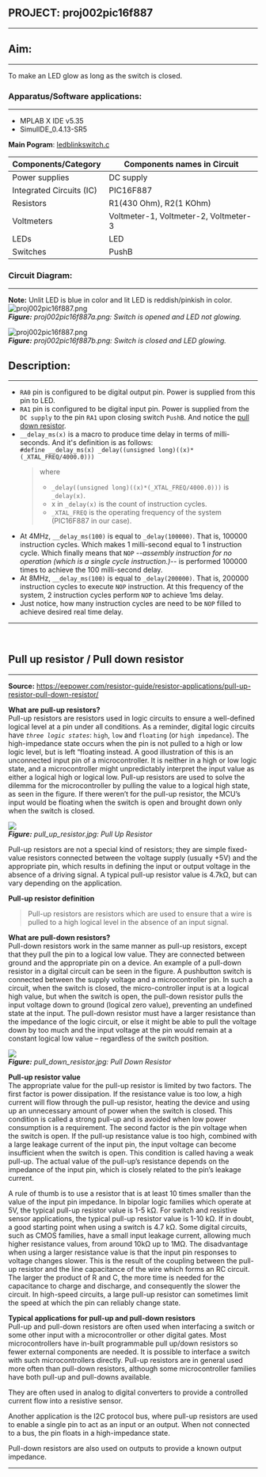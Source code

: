 <!-- README.md file for proj002pic16f887 -->

## PROJECT: proj002pic16f887
---


## Aim:
---
 To make an LED glow as long as the switch is closed.


### Apparatus/Software applications: 
---
- MPLAB X IDE v5.35
- SimulIDE_0.4.13-SR5

**Main Pogram**: [ledblinkswitch.c](proj002pic16f887.X/ledblinkswitch.c)

<object data="proj002pic16f887.X/ledblinkswitch.c" type="text/c" width="600"></object>

|Components/Category|Components names in Circuit|
|---|---|
|Power supplies|DC supply|
|Integrated Circuits (IC)|PIC16F887|
|Resistors|R1(430 Ohm), R2(1 KOhm)|
|Voltmeters|Voltmeter-1, Voltmeter-2, Voltmeter-3|
|LEDs|LED|
|Switches|PushB|

### Circuit Diagram: 
---
**Note:** Unlit LED is blue in color and lit LED is reddish/pinkish in color.  
![proj002pic16f887.png](proj002pic16f887a.png "proj002pic16f887a.png")  
<i>**Figure:** proj002pic16f887a.png: Switch is opened and LED not glowing.</i>

![proj002pic16f887.png](proj002pic16f887b.png "proj002pic16f887b.png")  
<i>**Figure:** proj002pic16f887b.png: Switch is closed and LED glowing.</i>

## Description: 
---
- `RA0` pin is configured to be digital output pin. Power is supplied from this pin to LED.
- `RA1` pin is configured to be digital input pin. Power is supplied from the `DC supply` to the pin `RA1` upon closing switch `PushB`. And notice the <a href="#PD" title="Brief on Pull up/Pull down resistors is blow">pull down resistor</a>.
- `__delay_ms(x)` is a macro to produce time delay in terms of milli-seconds. And it's definition is as follows:  
`#define __delay_ms(x) _delay((unsigned long)((x)*(_XTAL_FREQ/4000.0)))`  
    > where 
    > - `_delay((unsigned long)((x)*(_XTAL_FREQ/4000.0)))` is `_delay(x)`.  
    > - x in `_delay(x)` is the count of instruction cycles.  
    > - `_XTAL_FREQ` is the operating frequency of the system (PIC16F887 in our case).
* At 4MHz, `__delay_ms(100)` is equal to `_delay(100000)`. That is, 100000 instruction cycles. Which makes 1 milli-second equal to 1 instruction cycle. Which finally means that `NOP` _--assembly instruction for no operation (which is a single cycle instruction.)--_ is performed 100000 times to achieve the 100 milli-second delay.  
* At 8MHz, `__delay_ms(100)` is equal to `_delay(200000)`. That is, 200000 instruction cycles to execute `NOP` instruction. At this frequency of the system, 2 instruction cycles perform `NOP` to achieve 1ms delay.  
* Just notice, how many instruction cycles are need to be `NOP` filled to achieve desired real time delay.

---
<br id="PD">  <!--br tag is just line-break tag in html-->

## Pull up resistor / Pull down resistor
---
**Source:** <https://eepower.com/resistor-guide/resistor-applications/pull-up-resistor-pull-down-resistor/>  

**What are pull-up resistors?**  
Pull-up resistors are resistors used in logic circuits to ensure a well-defined logical level at a pin under all conditions. As a reminder, digital logic circuits have _`three logic states`_: `high`, `low` and `floating` (or `high impedance`). The high-impedance state occurs when the pin is not pulled to a high or low logic level, but is left “floating instead. A good illustration of this is an unconnected input pin of a microcontroller. It is neither in a high or low logic state, and a microcontroller might unpredictably interpret the input value as either a logical high or logical low. Pull-up resistors are used to solve the dilemma for the microcontroller by pulling the value to a logical high state, as seen in the figure. If there weren’t for the pull-up resistor, the MCU’s input would be floating when the switch is open and brought down only when the switch is closed.  

![](pull_up_resistor.jpg)  
<i>**Figure:** pull_up_resistor.jpg: Pull Up Resistor</i>

Pull-up resistors are not a special kind of resistors; they are simple fixed-value resistors connected between the voltage supply (usually +5V) and the appropriate pin, which results in defining the input or output voltage in the absence of a driving signal. A typical pull-up resistor value is 4.7kΩ, but can vary depending on the application.

**Pull-up resistor definition**
>Pull-up resistors are resistors which are used to ensure that a wire is pulled to a high logical level in the absence of an input signal.

**What are pull-down resistors?**  
Pull-down resistors work in the same manner as pull-up resistors, except that they pull the pin to a logical low value. They are connected between ground and the appropriate pin on a device. An example of a pull-down resistor in a digital circuit can be seen in the figure. A pushbutton switch is connected between the supply voltage and a microcontroller pin. In such a circuit, when the switch is closed, the micro-controller input is at a logical high value, but when the switch is open, the pull-down resistor pulls the input voltage down to ground (logical zero value), preventing an undefined state at the input. The pull-down resistor must have a larger resistance than the impedance of the logic circuit, or else it might be able to pull the voltage down by too much and the input voltage at the pin would remain at a constant logical low value – regardless of the switch position.

![](pull_down_resistor.jpg)  
<i>**Figure:** pull_down_resistor.jpg: Pull Down Resistor</i>

**Pull-up resistor value**  
The appropriate value for the pull-up resistor is limited by two factors. The first factor is power dissipation. If the resistance value is too low, a high current will flow through the pull-up resistor, heating the device and using up an unnecessary amount of power when the switch is closed. This condition is called a strong pull-up and is avoided when low power consumption is a requirement. The second factor is the pin voltage when the switch is open. If the pull-up resistance value is too high, combined with a large leakage current of the input pin, the input voltage can become insufficient when the switch is open. This condition is called having a weak pull-up. The actual value of the pull-up’s resistance depends on the impedance of the input pin, which is closely related to the pin’s leakage current.

A rule of thumb is to use a resistor that is at least 10 times smaller than the value of the input pin impedance. In bipolar logic families which operate at 5V, the typical pull-up resistor value is 1-5 kΩ. For switch and resistive sensor applications, the typical pull-up resistor value is 1-10 kΩ. If in doubt, a good starting point when using a switch is 4.7 kΩ. Some digital circuits, such as CMOS families, have a small input leakage current, allowing much higher resistance values, from around 10kΩ up to 1MΩ. The disadvantage when using a larger resistance value is that the input pin responses to voltage changes slower. This is the result of the coupling between the pull-up resistor and the line capacitance of the wire which forms an RC circuit. The larger the product of R and C, the more time is needed for the capacitance to charge and discharge, and consequently the slower the circuit. In high-speed circuits, a large pull-up resistor can sometimes limit the speed at which the pin can reliably change state.

**Typical applications for pull-up and pull-down resistors**  
Pull-up and pull-down resistors are often used when interfacing a switch or some other input with a microcontroller or other digital gates. Most microcontrollers have in-built programmable pull up/down resistors so fewer external components are needed. It is possible to interface a switch with such microcontrollers directly. Pull-up resistors are in general used more often than pull-down resistors, although some microcontroller families have both pull-up and pull-downs available.

They are often used in analog to digital converters to provide a controlled current flow into a resistive sensor.

Another application is the I2C protocol bus, where pull-up resistors are used to enable a single pin to act as an input or an output. When not connected to a bus, the pin floats in a high-impedance state.

Pull-down resistors are also used on outputs to provide a known output impedance.

---